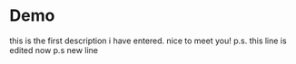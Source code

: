 # Demo

this is the first description i have entered. nice to meet you! p.s. this line is edited now
p.s new line 
